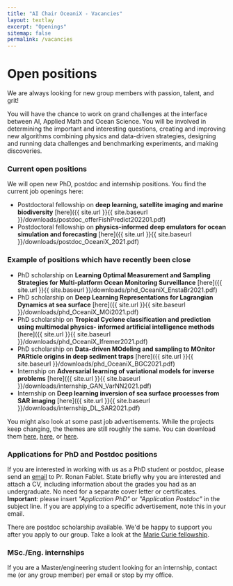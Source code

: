 ```yaml
---
title: "AI Chair OceaniX - Vacancies"
layout: textlay
excerpt: "Openings"
sitemap: false
permalink: /vacancies
---
```


# Open positions

We are always looking for new group members with passion, talent, and grit!

You will have the chance to work on grand challenges at the interface between AI, Applied Math and Ocean Science. You will be involved in determining the important and interesting questions, creating and improving new algorithms combining physics and data-driven strategies, designing and running data challenges and benchmarking experiments, and making discoveries.

### Current open positions

We will open new PhD, postdoc and internship positions.
You find the current job openings here:
- Postdoctoral fellowship on **deep learning, satellite imaging and marine biodiversity** [here]({{ site.url }}{{ site.baseurl }}/downloads/postdoc_offerFishPredict202201.pdf)
- Postdoctoral fellowship on **physics-informed deep emulators for ocean simulation and forecasting** [here]({{ site.url }}{{ site.baseurl }}/downloads/postdoc_OceaniX_2021.pdf)
<!--
 You find the current job openings here:
([Opening 1]({{ site.baseurl }}/downloads/GeneralPostdoc_2019_v01.pdf),
[Opening 2]({{ site.baseurl }}/downloads/PPMS_PhD_2019_v01.pdf).
-->

### Example of positions which have recently been close
- PhD scholarship on **Learning Optimal Measurement and Sampling Strategies for Multi-platform Ocean Monitoring Surveillance** [here]({{ site.url }}{{ site.baseurl }}/downloads/phd_OceaniX_EnstaBr2021.pdf)
- PhD scholarship on **Deep Learning Representations for Lagrangian Dynamics at sea surface** [here]({{ site.url }}{{ site.baseurl }}/downloads/phd_OceaniX_MOi2021.pdf)
- PhD scholarship on **Tropical Cyclone classification and prediction using multimodal physics- informed artificial intelligence methods** [here]({{ site.url }}{{ site.baseurl }}/downloads/phd_OceaniX_Ifremer2021.pdf)
- PhD scholarship on **Data-driven MOdeling and sampling to MOnitor PARticle origins in deep sediment traps** [here]({{ site.url }}{{ site.baseurl }}/downloads/phd_OceaniX_BGC2021.pdf)
- Internship on **Adversarial learning of variational models for inverse problems** [here]({{ site.url }}{{ site.baseurl }}/downloads/internship_GAN_VarNN2021.pdf)
- Internship on **Deep learning inversion of sea surface processes from SAR imaging** [here]({{ site.url }}{{ site.baseurl }}/downloads/internship_DL_SAR2021.pdf)

You might also look at some past job advertisements. While the projects keep changing, the themes are still roughly the same. You can download them [here](https://www.madics.fr/event/offre97/), [here](https://www.madics.fr/event/1581927652-9197/), or [here](https://www.madics.fr/event/offre30/?instance_id=1424).

### Applications for PhD and Postdoc positions
If you are interested in working with us as a PhD student or postdoc, please send an [email](mailto:ronan.fablet@imt-atlantique.fr) to Pr. Ronan Fablet. State briefly why you are interested and attach a CV, including information about the grades you had as an undergraduate. No need for a separate cover letter or certificates. **Important**: please insert _"Application PhD"_ or _"Application Postdoc"_ in the subject line. If you are applying to a specific advertisement, note this in your email.

There are postdoc scholarship available.  We'd be happy to support you after you apply to our group. Take a look at the [Marie Curie fellowship](http://ec.europa.eu/research/mariecurieactions/about-msca/actions/if/index_en.htm).

### MSc./Eng. internships
If you are a Master/engineering student looking for an internship, contact me (or any group member) per email or stop by my office.

<!-- (<figure>)
<img src="{{ site.url }}{{ site.baseurl }}/images/picpic/Gallery/DSC_0696.jpg" width="95%">
</figure>
-->
